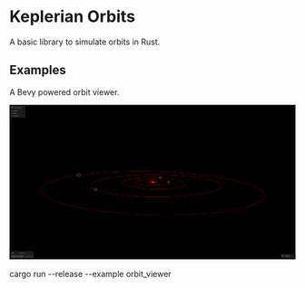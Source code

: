 # Keplerian Orbits
A basic library to simulate orbits in Rust.

## Examples
A Bevy powered orbit viewer.

![Screenshot](repo/screenshot.png)

cargo run --release --example orbit_viewer
```
